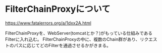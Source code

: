 # FilterChainProxyについて

https://www.fatalerrors.org/a/1dxx2A.html

FilterChainProxyを、WebServer(tomcatとか？)がもっている仕組みであるFilterに入れ込む。
FilterChainProxyの中に、複数のChain群があり、リクエストのパスに応じてどのFilterを通過させるかがきまる。
